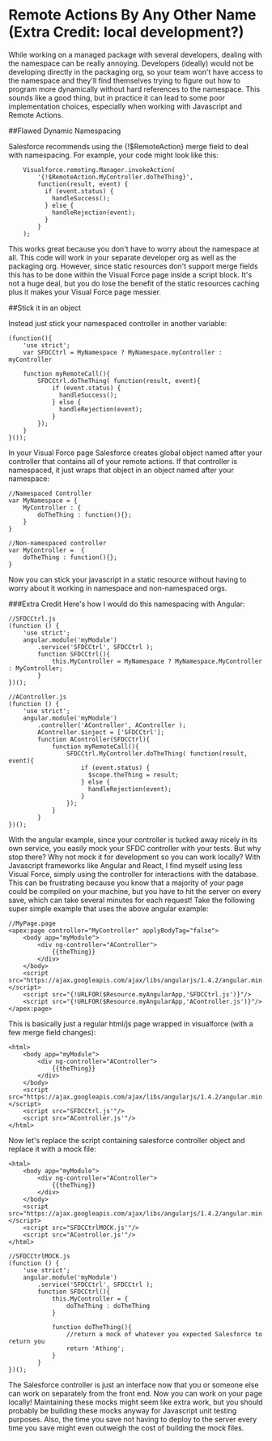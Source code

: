 # Remote Actions By Any Other Name (Extra Credit: local development?)

While working on a managed package with several developers, dealing with the namespace can be really annoying. Developers (ideally) would not be developing directly in the packaging org, so your team won't have access to the namespace and they'll find themselves trying to figure out how to program more dynamically without hard references to the namespace. This sounds like a good thing, but in practice it can lead to some poor implementation choices, especially when working with Javascript and Remote Actions.

##Flawed Dynamic Namespacing

Salesforce recommends using the {!$RemoteAction} merge field to deal with namespacing. For example, your code might look like this:

```
    Visualforce.remoting.Manager.invokeAction(
        '{!$RemoteAction.MyController.doTheThing}',
        function(result, event) {
          if (event.status) {
            handleSuccess();
          } else {
            handleRejection(event);
          }
        }
    );
```

This works great because you don't have to worry about the namespace at all. This code will work in your separate developer org as well as the packaging org. However, since static resources don't support merge fields this has to be done within the Visual Force page inside a script block. It's not a huge deal, but you do lose the benefit of the static resources caching plus it makes your Visual Force page messier.

##Stick it in an object

Instead just stick your namespaced controller in another variable:

```
(function(){
    'use strict';
    var SFDCCtrl = MyNamespace ? MyNamespace.myController : myController

    function myRemoteCall(){
        SFDCCtrl.doTheThing( function(result, event){
            if (event.status) {
              handleSuccess();
            } else {
              handleRejection(event);
            }
        });
    }
}());
```

In your Visual Force page Salesforce creates global object named after your controller that contains all of your remote actions. If that controller is namespaced, it just wraps that object in an object named after your namespace:

```
//Namespaced Controller
var MyNamespace = {
    MyController : {
        doTheThing : function(){};
    }
}

//Non-namespaced controller
var MyController =  {
    doTheThing : function(){};
}
```

Now you can stick your javascript in a static resource without having to worry about it working in namespace and non-namespaced orgs.

###Extra Credit
Here's how I would do this namespacing with Angular:

```
//SFDCCtrl.js
(function () {
    'use strict';
    angular.module('myModule')
        .service('SFDCCtrl', SFDCCtrl );
        function SFDCCtrl(){
            this.MyController = MyNamespace ? MyNamespace.MyController : MyController;
        }
})();
```

```
//AController.js
(function () {
    'use strict';
    angular.module('myModule')
        .controller('AController', AController );
        AController.$inject = ['SFDCCtrl'];
        function AController(SFDCCtrl){
            function myRemoteCall(){
                SFDCCtrl.MyController.doTheThing( function(result, event){
                    if (event.status) {
                      $scope.theThing = result;
                    } else {
                      handleRejection(event);
                    }
                });
            }
        }
})();

```


With the angular example, since your controller is tucked away nicely in its own service, you easily mock your SFDC controller with your tests. But why stop there? Why not mock it for development so you can work locally? With Javascript frameworks like Angular and React, I find myself using less Visual Force, simply using the controller for interactions with the database. This can be frustrating because you know that a majority of your page could be compiled on your machine, but you have to hit the server on every save, which can take several minutes for each request! Take the following super simple example that uses the above angular example:

```
//MyPage.page
<apex:page controller="MyController" applyBodyTag="false">
    <body app="myModule">
        <div ng-controller="AController">
            {{theThing}}
        </div>
    </body>
    <script src="https://ajax.googleapis.com/ajax/libs/angularjs/1.4.2/angular.min.js"></script>
    <script src="{!URLFOR($Resource.myAngularApp,'SFDCCtrl.js')}"/>
    <script src="{!URLFOR($Resource.myAngularApp,'AController.js')}"/>
</apex:page>

```

This is basically just a regular html/js page wrapped in visualforce (with a few merge field changes):

```
<html>
    <body app="myModule">
        <div ng-controller="AController">
            {{theThing}}
        </div>
    </body>
    <script src="https://ajax.googleapis.com/ajax/libs/angularjs/1.4.2/angular.min.js"></script>
    <script src="SFDCCtrl.js'"/>
    <script src="AController.js'"/>
</html>
```

Now let's replace the script containing salesforce controller object and replace it with a mock file:

```
<html>
    <body app="myModule">
        <div ng-controller="AController">
            {{theThing}}
        </div>
    </body>
    <script src="https://ajax.googleapis.com/ajax/libs/angularjs/1.4.2/angular.min.js"></script>
    <script src="SFDCCtrlMOCK.js'"/>
    <script src="AController.js'"/>
</html>
```

```
//SFDCCtrlMOCK.js
(function () {
    'use strict';
    angular.module('myModule')
        .service('SFDCCtrl', SFDCCtrl );
        function SFDCCtrl(){
            this.MyController = {
                doTheThing : doTheThing
            }

            function doTheThing(){
                //return a mock of whatever you expected Salesforce to return you
                return 'Athing';
            }
        }
})();
```

The Salesforce controller is just an interface now that you or someone else can work on separately from the front end. Now you can work on your page locally! Maintaining these mocks might seem like extra work, but you should probably be building these mocks anyway for Javascript unit testing purposes. Also, the time you save not having to deploy to the server every time you save might even outweigh the cost of building the mock files.